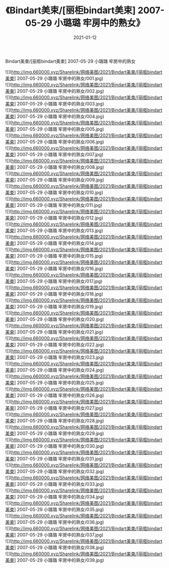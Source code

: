 ﻿---
layout: post
title:  《Bindart美束/[丽柜bindart美束] 2007-05-29 小璐璐 牢房中的熟女》
date:   2021-01-12
img: http://img.660000.xyz/Sharelink/网络美图/2021/Bindart美束/[丽柜bindart美束] 2007-05-29 小璐璐 牢房中的熟女/000.jpg
categories: [美女, 清纯, 唯美]
---

Bindart美束/[丽柜bindart美束] 2007-05-29 小璐璐 牢房中的熟女

 ![](http://img.660000.xyz/Sharelink/网络美图/2021/Bindart美束/[丽柜bindart美束] 2007-05-29 小璐璐 牢房中的熟女/001.jpg) <br>![](http://img.660000.xyz/Sharelink/网络美图/2021/Bindart美束/[丽柜bindart美束] 2007-05-29 小璐璐 牢房中的熟女/002.jpg) <br>![](http://img.660000.xyz/Sharelink/网络美图/2021/Bindart美束/[丽柜bindart美束] 2007-05-29 小璐璐 牢房中的熟女/003.jpg) <br>![](http://img.660000.xyz/Sharelink/网络美图/2021/Bindart美束/[丽柜bindart美束] 2007-05-29 小璐璐 牢房中的熟女/004.jpg) <br>![](http://img.660000.xyz/Sharelink/网络美图/2021/Bindart美束/[丽柜bindart美束] 2007-05-29 小璐璐 牢房中的熟女/005.jpg) <br>![](http://img.660000.xyz/Sharelink/网络美图/2021/Bindart美束/[丽柜bindart美束] 2007-05-29 小璐璐 牢房中的熟女/006.jpg) <br>![](http://img.660000.xyz/Sharelink/网络美图/2021/Bindart美束/[丽柜bindart美束] 2007-05-29 小璐璐 牢房中的熟女/007.jpg) <br>![](http://img.660000.xyz/Sharelink/网络美图/2021/Bindart美束/[丽柜bindart美束] 2007-05-29 小璐璐 牢房中的熟女/008.jpg) <br>![](http://img.660000.xyz/Sharelink/网络美图/2021/Bindart美束/[丽柜bindart美束] 2007-05-29 小璐璐 牢房中的熟女/009.jpg) <br>![](http://img.660000.xyz/Sharelink/网络美图/2021/Bindart美束/[丽柜bindart美束] 2007-05-29 小璐璐 牢房中的熟女/010.jpg) <br>![](http://img.660000.xyz/Sharelink/网络美图/2021/Bindart美束/[丽柜bindart美束] 2007-05-29 小璐璐 牢房中的熟女/011.jpg) <br>![](http://img.660000.xyz/Sharelink/网络美图/2021/Bindart美束/[丽柜bindart美束] 2007-05-29 小璐璐 牢房中的熟女/012.jpg) <br>![](http://img.660000.xyz/Sharelink/网络美图/2021/Bindart美束/[丽柜bindart美束] 2007-05-29 小璐璐 牢房中的熟女/013.jpg) <br>![](http://img.660000.xyz/Sharelink/网络美图/2021/Bindart美束/[丽柜bindart美束] 2007-05-29 小璐璐 牢房中的熟女/014.jpg) <br>![](http://img.660000.xyz/Sharelink/网络美图/2021/Bindart美束/[丽柜bindart美束] 2007-05-29 小璐璐 牢房中的熟女/015.jpg) <br>![](http://img.660000.xyz/Sharelink/网络美图/2021/Bindart美束/[丽柜bindart美束] 2007-05-29 小璐璐 牢房中的熟女/016.jpg) <br>![](http://img.660000.xyz/Sharelink/网络美图/2021/Bindart美束/[丽柜bindart美束] 2007-05-29 小璐璐 牢房中的熟女/017.jpg) <br>![](http://img.660000.xyz/Sharelink/网络美图/2021/Bindart美束/[丽柜bindart美束] 2007-05-29 小璐璐 牢房中的熟女/018.jpg) <br>![](http://img.660000.xyz/Sharelink/网络美图/2021/Bindart美束/[丽柜bindart美束] 2007-05-29 小璐璐 牢房中的熟女/019.jpg) <br>![](http://img.660000.xyz/Sharelink/网络美图/2021/Bindart美束/[丽柜bindart美束] 2007-05-29 小璐璐 牢房中的熟女/020.jpg) <br>![](http://img.660000.xyz/Sharelink/网络美图/2021/Bindart美束/[丽柜bindart美束] 2007-05-29 小璐璐 牢房中的熟女/021.jpg) <br>![](http://img.660000.xyz/Sharelink/网络美图/2021/Bindart美束/[丽柜bindart美束] 2007-05-29 小璐璐 牢房中的熟女/022.jpg) <br>![](http://img.660000.xyz/Sharelink/网络美图/2021/Bindart美束/[丽柜bindart美束] 2007-05-29 小璐璐 牢房中的熟女/023.jpg) <br>![](http://img.660000.xyz/Sharelink/网络美图/2021/Bindart美束/[丽柜bindart美束] 2007-05-29 小璐璐 牢房中的熟女/024.jpg) <br>![](http://img.660000.xyz/Sharelink/网络美图/2021/Bindart美束/[丽柜bindart美束] 2007-05-29 小璐璐 牢房中的熟女/025.jpg) <br>![](http://img.660000.xyz/Sharelink/网络美图/2021/Bindart美束/[丽柜bindart美束] 2007-05-29 小璐璐 牢房中的熟女/026.jpg) <br>![](http://img.660000.xyz/Sharelink/网络美图/2021/Bindart美束/[丽柜bindart美束] 2007-05-29 小璐璐 牢房中的熟女/027.jpg) <br>![](http://img.660000.xyz/Sharelink/网络美图/2021/Bindart美束/[丽柜bindart美束] 2007-05-29 小璐璐 牢房中的熟女/028.jpg) <br>![](http://img.660000.xyz/Sharelink/网络美图/2021/Bindart美束/[丽柜bindart美束] 2007-05-29 小璐璐 牢房中的熟女/029.jpg) <br>![](http://img.660000.xyz/Sharelink/网络美图/2021/Bindart美束/[丽柜bindart美束] 2007-05-29 小璐璐 牢房中的熟女/030.jpg) <br>![](http://img.660000.xyz/Sharelink/网络美图/2021/Bindart美束/[丽柜bindart美束] 2007-05-29 小璐璐 牢房中的熟女/031.jpg) <br>![](http://img.660000.xyz/Sharelink/网络美图/2021/Bindart美束/[丽柜bindart美束] 2007-05-29 小璐璐 牢房中的熟女/032.jpg) <br>![](http://img.660000.xyz/Sharelink/网络美图/2021/Bindart美束/[丽柜bindart美束] 2007-05-29 小璐璐 牢房中的熟女/033.jpg) <br>![](http://img.660000.xyz/Sharelink/网络美图/2021/Bindart美束/[丽柜bindart美束] 2007-05-29 小璐璐 牢房中的熟女/034.jpg) <br>![](http://img.660000.xyz/Sharelink/网络美图/2021/Bindart美束/[丽柜bindart美束] 2007-05-29 小璐璐 牢房中的熟女/035.jpg) <br>![](http://img.660000.xyz/Sharelink/网络美图/2021/Bindart美束/[丽柜bindart美束] 2007-05-29 小璐璐 牢房中的熟女/036.jpg) <br>![](http://img.660000.xyz/Sharelink/网络美图/2021/Bindart美束/[丽柜bindart美束] 2007-05-29 小璐璐 牢房中的熟女/037.jpg) <br>![](http://img.660000.xyz/Sharelink/网络美图/2021/Bindart美束/[丽柜bindart美束] 2007-05-29 小璐璐 牢房中的熟女/038.jpg) <br>![](http://img.660000.xyz/Sharelink/网络美图/2021/Bindart美束/[丽柜bindart美束] 2007-05-29 小璐璐 牢房中的熟女/039.jpg) <br>